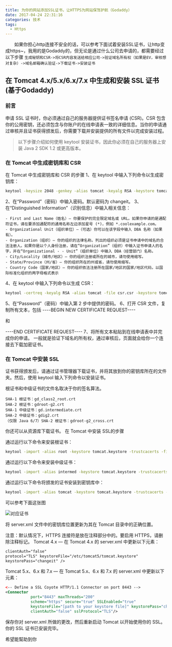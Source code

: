 ```yaml
---
title: 为你的网站添加SSL证书，让HTTPS为网站保驾护航（Godaddy）
date: 2017-04-24 22:31:16
categories: 技术
tags:
  - Https
---
```


　　如果你担心http连接不安全的话，可以参考下面试着安装SSL证书，让http变成https~，我用的是Godaddy的，但无论是通过什么公司去申请的，都需要经过以下步骤
`生成秘钥和CSR->将CSR内容发送给相应公司->验证域名所有权（如果是EV，审核想对复杂）->域名邮箱确认验证->下载证书->安装证书`

<!--more-->
## 在 Tomcat 4.x/5.x/6.x/7.x 中生成和安装 SSL 证书(基于Godaddy)
### 前言
申请 SSL 证书时，你必须通过自己的服务器提供证书签名申请 (CSR)。CSR 包含你的公用密钥，还必须包含与你账户的在线申请表一致的详细信息。当你的申请通过审核并且证书获得颁发后，你需要下载并安装提供的所有文件以完成安装过程。
>以下步骤介绍如何使用 keytool 安装证书，因此你必须在自己的服务器上安装 Java 2 SDK 1.2 或更高版本。

### 在 Tomcat 中生成密钥库和 CSR
在 Tomcat 中生成密钥库和 CSR 的步骤
1、在 keytool 中输入下列命令以生成密钥库： 
```bash
keytool -keysize 2048 -genkey -alias tomcat -keyalg RSA -keystore tomcat.keystore
```
2、在“Password”（密码）中输入密码。默认密码为 changeit。
3、在“Distinguished Information”（识别信息）中输入相关信息：

    - First and Last Name（姓名）— 你要保护的完全限定域名或 URL。如果你申请的是通配符证书，请在要添加通配符的通用名称左边添加星号 (*)，例如 *.coolexample.com。
    - Organizational Unit（组织单位）—（可选）你可以在该字段中输入 DBA 名称（如果有）。
    - Organization（组织）— 你的组织的法律名称。列出的组织必须是证书申请中的域名的合法注册人。如果你是以个人身份注册，请在“Organization”（组织）中输入证书申请人的名字，并在“Organizational - - Unit”（组织单位）中输入 DBA（经营部门）名称。
    - City/Locality（城市/地区）— 你的组织注册或所在的城市，请勿使用缩写。
    - State/Province（州/省）— 你的组织所在的州或省，请勿使用缩写。
    - Country Code（国家/地区）— 你的组织依法注册所在国家/地区的国家/地区代码，以国际标准化组织的两字母格式表示
4、在 keytool 中输入下列命令以生成 CSR：
```bash
keytool -certreq -keyalg RSA -alias tomcat -file csr.csr -keystore tomcat.keystore
```
5、在“Password”（密码）中输入第 2 步中提供的密码。
6、打开 CSR 文件，复制所有文本，包括
----BEGIN NEW CERTIFICATE REQUEST----

和

----END CERTIFICATE REQUEST----
7、将所有文本粘贴到在线申请表中并完成你的申请。
一般就是验证下域名的所有权，通过审核后，页面就会给你一个连接去下载加密证书。


### 在 Tomcat 中安装 SSL
证书获得颁发后，请通过证书管理器下载证书，并将其放到你的密钥库所在的文件夹。然后，使用 keytool 输入下列命令以安装证书。

根证书和中级证书的文件名取决于你的签名算法。

    SHA-1 根证书：gd_class2_root.crt
    SHA-2 根证书：gdroot-g2.crt
    SHA-1 中级证书：gd.intermediate.crt
    SHA-2 中级证书：gdig2.crt
    （仅限 Java 6/7）SHA-2 根证书：gdroot-g2_cross.crt

你还可以从资源库下载证书。
在 Tomcat 中安装 SSL的步骤

通过运行以下命令来安装根证书：
```bash
keytool -import -alias root -keystore tomcat.keystore -trustcacerts -file [根证书的名称]
```
通过运行以下命令来安装中级证书：
```bash
keytool -import -alias intermed -keystore tomcat.keystore -trustcacerts -file [中级证书的名称]
```
通过运行以下命令将颁发的证书安装到密钥库中：
```bash
keytool -import -alias tomcat -keystore tomcat.keystore -trustcacerts -file [颁发的证书的名称]
```
可以参考下面这张图

![对应证书](http://upload-images.jianshu.io/upload_images/3167229-9a410e229564ac81.png?imageMogr2/auto-orient/strip%7CimageView2/2/w/1240)

将 server.xml 文件中的密钥库位置更新为其在 Tomcat 目录中的正确位置。

注意：默认情况下，HTTPS 连接符是放在注释部分中的。要启用 HTTPS，请删除注释标记。
	Tomcat 4.x — 在 Tomcat 4.x 的 server.xml 中更新以下元素：
```xml
clientAuth="false"
protocol="TLS" keystoreFile="/etc/tomcat5/tomcat.keystore"
keystorePass="changeit" />
```
Tomcat 5.x、6.x 和 7.x — 在 Tomcat 5.x、6.x 和 7.x 的 server.xml 中更新以下元素：
```xml
<-- Define a SSL Coyote HTTP/1.1 Connector on port 8443 -->
<Connector 
		   port="8443" maxThreads="200"
		   scheme="https" secure="true" SSLEnabled="true"
		   keystoreFile="[path to your keystore file]" keystorePass="changeit"
		   clientAuth="false" sslProtocol="TLS"/>
```
保存你对 server.xml 所做的更改，然后重新启动 Tomcat 以开始使用你的 SSL。 你的 SSL 证书已安装完毕。

希望能幫助到你
